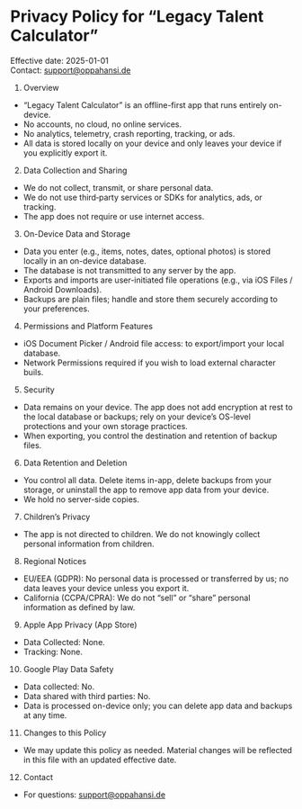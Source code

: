 # Privacy Policy for “Legacy Talent Calculator”

Effective date: 2025-01-01  
Contact: support@oppahansi.de

1) Overview
- “Legacy Talent Calculator” is an offline-first app that runs entirely on-device.
- No accounts, no cloud, no online services.
- No analytics, telemetry, crash reporting, tracking, or ads.
- All data is stored locally on your device and only leaves your device if you explicitly export it.

2) Data Collection and Sharing
- We do not collect, transmit, or share personal data.
- We do not use third‑party services or SDKs for analytics, ads, or tracking.
- The app does not require or use internet access.

3) On-Device Data and Storage
- Data you enter (e.g., items, notes, dates, optional photos) is stored locally in an on-device database.
- The database is not transmitted to any server by the app.
- Exports and imports are user-initiated file operations (e.g., via iOS Files / Android Downloads).
- Backups are plain files; handle and store them securely according to your preferences.

4) Permissions and Platform Features
- iOS Document Picker / Android file access: to export/import your local database.
- Network Permissions required if you wish to load external character buils.

5) Security
- Data remains on your device. The app does not add encryption at rest to the local database or backups; rely on your device’s OS-level protections and your own storage practices.
- When exporting, you control the destination and retention of backup files.

6) Data Retention and Deletion
- You control all data. Delete items in-app, delete backups from your storage, or uninstall the app to remove app data from your device.
- We hold no server-side copies.

7) Children’s Privacy
- The app is not directed to children. We do not knowingly collect personal information from children.

8) Regional Notices
- EU/EEA (GDPR): No personal data is processed or transferred by us; no data leaves your device unless you export it.
- California (CCPA/CPRA): We do not “sell” or “share” personal information as defined by law.

9) Apple App Privacy (App Store)
- Data Collected: None.
- Tracking: None.

10) Google Play Data Safety
- Data collected: No.
- Data shared with third parties: No.
- Data is processed on-device only; you can delete app data and backups at any time.

11) Changes to this Policy
- We may update this policy as needed. Material changes will be reflected in this file with an updated effective date.

12) Contact
- For questions: support@oppahansi.de